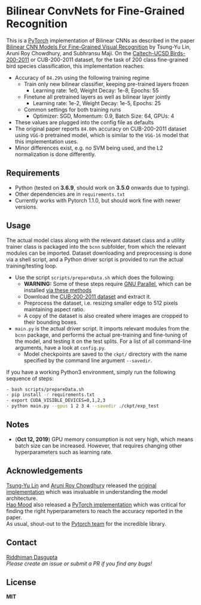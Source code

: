 
# Bilinear ConvNets for Fine-Grained Recognition

This is a [PyTorch](http://pytorch.org/) implementation of Bilinear CNNs as described in the paper [Bilinear CNN Models For Fine-Grained Visual Recognition](http://vis-www.cs.umass.edu/bcnn/) by Tsung-Yu Lin, Aruni Roy Chowdhury, and Subhransu Maji. On the [Caltech-UCSD Birds-200-2011](http://www.vision.caltech.edu/visipedia/CUB-200-2011.html) or CUB-200-2011 dataset, for the task of 200 class fine-grained bird species classification, this implementation reaches:

- Accuracy of `84.29%` using the following training regime
  - Train only new bilinear classifier, keeping pre-trained layers frozen
    - Learning rate: 1e0, Weight Decay: 1e-8, Epochs: 55
  - Finetune all pretrained layers as well as bilinear layer jointly
    - Learning rate: 1e-2, Weight Decay: 1e-5, Epochs: 25
  - Common settings for both training runs
    - Optimizer: SGD, Momentum: 0.9, Batch Size: 64, GPUs: 4
- These values are plugged into the config file as defaults
- The original paper reports `84.00%` accuracy on CUB-200-2011 dataset using `VGG-D` pretrained model, which is similar to the `VGG-16` model that this implementation uses.
- Minor differences exist, e.g. no SVM being used, and the L2 normalization is done differently.

## Requirements

- Python (tested on **3.6.9**, should work on **3.5.0** onwards due to typing).
- Other dependencies are in `requirements.txt`
- Currently works with Pytorch 1.1.0, but should work fine with newer versions.

## Usage

The actual model class along with the relevant dataset class and a utility trainer class is packaged into the `bcnn` subfolder, from which the relevant modules can be imported. Dataset downloading and preprocessing is done via a shell script, and a Python driver script is provided to run the actual training/testing loop.

- Use the script `scripts/prepareData.sh` which does the following:
  - **WARNING:** Some of these steps require [GNU Parallel](https://www.gnu.org/software/parallel/), which can be installed [via these methods](https://stackoverflow.com/questions/32093425/installing-gnu-parallel-without-root-permission)
  - Download the [CUB-200-2011 dataset](http://www.vision.caltech.edu/visipedia/CUB-200-2011.html) and extract it.
  - Preprocess the dataset, i.e. resizing smaller edge to 512 pixels maintaining aspect ratio.
  - A copy of the dataset is also created where images are cropped to their bounding boxes.
- `main.py` is the actual driver script. It imports relevant modules from the `bcnn` package, and performs the actual pre-training and fine-tuning of the model, and testing it on the test splits. For a list of all command-line arguments, have a look at `config.py`.
  - Model checkpoints are saved to the `ckpt/` directory with the name specified by the command line argument `--savedir`.

If you have a working Python3 environment, simply run the following sequence of steps:

```bash
- bash scripts/prepareData.sh
- pip install -r requirements.txt
- export CUDA_VISIBLE_DEVICES=0,1,2,3
- python main.py --gpus 1 2 3 4 --savedir ./ckpt/exp_test
```

## Notes

- (**Oct 12, 2019**) GPU memory consumption is not very high, which means batch size can be increased. However, that requires changing other hyperparameters such as learning rate.

## Acknowledgements

[Tsung-Yu Lin](https://people.cs.umass.edu/~tsungyulin/) and [Aruni Roy Chowdhury](https://arunirc.github.io/) released the [original implementation](https://bitbucket.org/tsungyu/bcnn/src/master/) which was invaluable in understanding the model architecture.  
[Hao Mood](https://haomood.github.io/homepage/) also released a [PyTorch implementation](https://github.com/HaoMood/bilinear-cnn/) which was critical for finding the right hyperparameters to reach the accuracy reported in the paper.  
As usual, shout-out to the [Pytorch team](https://github.com/pytorch/pytorch#the-team) for the incredible library.

## Contact

[Riddhiman Dasgupta](https://dasguptar.github.io/)  
*Please create an issue or submit a PR if you find any bugs!*

## License

**MIT**
